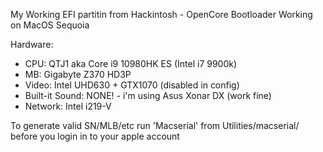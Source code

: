 My Working EFI partitin from Hackintosh - OpenCore Bootloader
Working on MacOS Sequoia

Hardware:
* CPU: QTJ1 aka Core i9 10980HK ES (Intel i7 9900k)
* MB:  Gigabyte Z370 HD3P
* Video: Intel UHD630 + GTX1070 (disabled in config)
* Built-it Sound: NONE! - i'm using Asus Xonar DX (work fine)
* Network: Intel i219-V

To generate valid SN/MLB/etc run 'Macserial' from Utilities/macserial/ before you login in to your apple account
